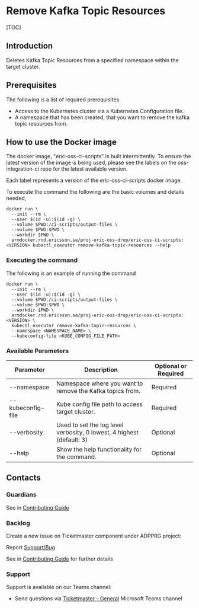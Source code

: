 # Remove Kafka Topic Resources

[TOC]

## Introduction
Deletes Kafka Topic Resources from a specified namespace within the target cluster.

## Prerequisites
The following is a list of required prerequisites
- Access to the Kubernetes cluster via a Kubernetes Configuration file.
- A namespace that has been created, that you want to remove the kafka topic resources from.

## How to use the Docker image
The docker image, "eric-oss-ci-scripts" is built intermittently.
To ensure the latest version of the image is being used, please see the labels on the oss-integration-ci
repo for the latest available version.

Each label represents a version of the eric-oss-ci-scripts docker image.

To execute the command the following are the basic volumes and details needed,
```
docker run \
  --init --rm \
  --user $(id -u):$(id -g) \
  --volume $PWD:/ci-scripts/output-files \
  --volume $PWD:$PWD \
  --workdir $PWD \
  armdocker.rnd.ericsson.se/proj-eric-oss-drop/eric-oss-ci-scripts:<VERSION> kubectl_executor remove-kafka-topic-resources --help
```

### Executing the command
The following is an example of running the command
```
docker run \
  --init --rm \
  --user $(id -u):$(id -g) \
  --volume $PWD:/ci-scripts/output-files \
  --volume $PWD:$PWD \
  --workdir $PWD \
  armdocker.rnd.ericsson.se/proj-eric-oss-drop/eric-oss-ci-scripts:<VERSION> \
  kubectl_executor remove-kafka-topic-resources \
  --namespace <NAMESPACE_NAME> \
  --kubeconfig-file <KUBE_CONFIG_FILE_PATH>
```

### Available Parameters
| Parameter          | Description                                                            | Optional or Required |
|--------------------|------------------------------------------------------------------------|----------------------|
| --namespace        | Namespace where you want to remove the Kafka topics from.              | Required             |
| --kubeconfig-file  | Kube config file path to access target cluster.                        | Required             |
| --verbosity        | Used to set the log level verbosity, 0 lowest, 4 highest  (default: 3) | Optional             |
| --help             | Show the help functionality for the command.                           | Optional             |

## Contacts

### Guardians

See in [Contributing Guide](../../../Contribution_Guide.md)

### Backlog

Create a new issue on Ticketmaster component under ADPPRG project:

Report [Support/Bug](https://jira-oss.seli.wh.rnd.internal.ericsson.com/browse/IDUN-4091)

See in [Contributing Guide](../../../Contribution_Guide.md) for further details

### Support

Support is available on our Teams channel:

- Send questions via
  [Ticketmaster - General](https://teams.microsoft.com/l/channel/19%3a9f5ed758e3a6405daffee42e0284268b%40thread.skype/General?groupId=1483901a-b5c4-445a-b707-aa7a5d0c1b4c&tenantId=92e84ceb-fbfd-47ab-be52-080c6b87953f)
  Microsoft Teams channel